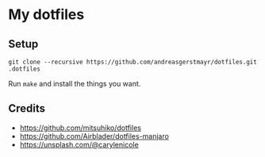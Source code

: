 # My dotfiles

## Setup
```
git clone --recursive https://github.com/andreasgerstmayr/dotfiles.git .dotfiles
```

Run `make` and install the things you want.

## Credits
* https://github.com/mitsuhiko/dotfiles
* https://github.com/Airblader/dotfiles-manjaro
* https://unsplash.com/@carylenicole
